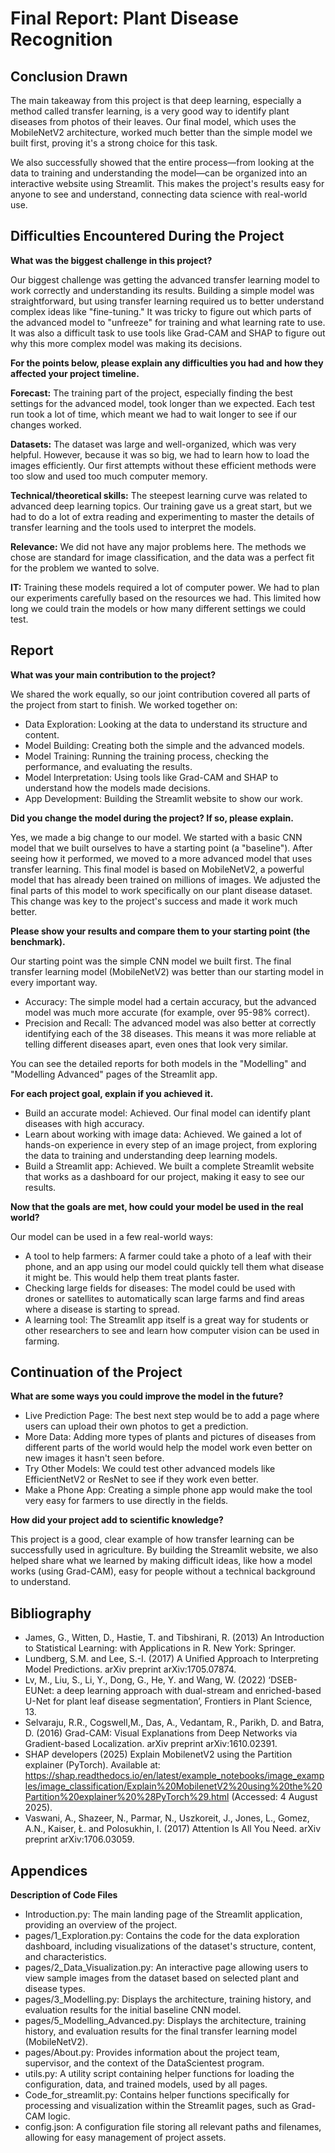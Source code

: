 # Final Report: Plant Disease Recognition

## Conclusion Drawn
The main takeaway from this project is that deep learning, especially a method called transfer learning, is a very good way to identify plant diseases from photos of their leaves. Our final model, which uses the MobileNetV2 architecture, worked much better than the simple model we built first, proving it's a strong choice for this task.

We also successfully showed that the entire process—from looking at the data to training and understanding the model—can be organized into an interactive website using Streamlit. This makes the project's results easy for anyone to see and understand, connecting data science with real-world use.

## Difficulties Encountered During the Project
**What was the biggest challenge in this project?**

Our biggest challenge was getting the advanced transfer learning model to work correctly and understanding its results. Building a simple model was straightforward, but using transfer learning required us to better understand complex ideas like "fine-tuning." It was tricky to figure out which parts of the advanced model to "unfreeze" for training and what learning rate to use. It was also a difficult task to use tools like Grad-CAM and SHAP to figure out why this more complex model was making its decisions.

**For the points below, please explain any difficulties you had and how they affected your project timeline.**

**Forecast:** The training part of the project, especially finding the best settings for the advanced model, took longer than we expected. Each test run took a lot of time, which meant we had to wait longer to see if our changes worked.

**Datasets:** The dataset was large and well-organized, which was very helpful. However, because it was so big, we had to learn how to load the images efficiently. Our first attempts without these efficient methods were too slow and used too much computer memory.

**Technical/theoretical skills:** The steepest learning curve was related to advanced deep learning topics. Our training gave us a great start, but we had to do a lot of extra reading and experimenting to master the details of transfer learning and the tools used to interpret the models.

**Relevance:** We did not have any major problems here. The methods we chose are standard for image classification, and the data was a perfect fit for the problem we wanted to solve.

**IT:** Training these models required a lot of computer power. We had to plan our experiments carefully based on the resources we had. This limited how long we could train the models or how many different settings we could test.

## Report
**What was your main contribution to the project?**

We shared the work equally, so our joint contribution covered all parts of the project from start to finish. We worked together on:

- Data Exploration: Looking at the data to understand its structure and content.
- Model Building: Creating both the simple and the advanced models.
- Model Training: Running the training process, checking the performance, and evaluating the results.
- Model Interpretation: Using tools like Grad-CAM and SHAP to understand how the models made decisions.
- App Development: Building the Streamlit website to show our work.

**Did you change the model during the project? If so, please explain.**

Yes, we made a big change to our model. We started with a basic CNN model that we built ourselves to have a starting point (a "baseline"). After seeing how it performed, we moved to a more advanced model that uses transfer learning. This final model is based on MobileNetV2, a powerful model that has already been trained on millions of images. We adjusted the final parts of this model to work specifically on our plant disease dataset. This change was key to the project's success and made it work much better.

**Please show your results and compare them to your starting point (the benchmark).**

Our starting point was the simple CNN model we built first. The final transfer learning model (MobileNetV2) was better than our starting model in every important way.

- Accuracy: The simple model had a certain accuracy, but the advanced model was much more accurate (for example, over 95-98% correct).
- Precision and Recall: The advanced model was also better at correctly identifying each of the 38 diseases. This means it was more reliable at telling different diseases apart, even ones that look very similar.

You can see the detailed reports for both models in the "Modelling" and "Modelling Advanced" pages of the Streamlit app.

**For each project goal, explain if you achieved it.**

- Build an accurate model: Achieved. Our final model can identify plant diseases with high accuracy.
- Learn about working with image data: Achieved. We gained a lot of hands-on experience in every step of an image project, from exploring the data to training and understanding deep learning models.
- Build a Streamlit app: Achieved. We built a complete Streamlit website that works as a dashboard for our project, making it easy to see our results.

**Now that the goals are met, how could your model be used in the real world?**

Our model can be used in a few real-world ways:

- A tool to help farmers: A farmer could take a photo of a leaf with their phone, and an app using our model could quickly tell them what disease it might be. This would help them treat plants faster.
- Checking large fields for diseases: The model could be used with drones or satellites to automatically scan large farms and find areas where a disease is starting to spread.
- A learning tool: The Streamlit app itself is a great way for students or other researchers to see and learn how computer vision can be used in farming.

## Continuation of the Project
**What are some ways you could improve the model in the future?**

- Live Prediction Page: The best next step would be to add a page where users can upload their own photos to get a prediction.
- More Data: Adding more types of plants and pictures of diseases from different parts of the world would help the model work even better on new images it hasn't seen before.
- Try Other Models: We could test other advanced models like EfficientNetV2 or ResNet to see if they work even better.
- Make a Phone App: Creating a simple phone app would make the tool very easy for farmers to use directly in the fields.

**How did your project add to scientific knowledge?**

This project is a good, clear example of how transfer learning can be successfully used in agriculture. By building the Streamlit website, we also helped share what we learned by making difficult ideas, like how a model works (using Grad-CAM), easy for people without a technical background to understand.

## Bibliography
- James, G., Witten, D., Hastie, T. and Tibshirani, R. (2013) An Introduction to Statistical Learning: with Applications in R. New York: Springer.
- Lundberg, S.M. and Lee, S.-I. (2017) A Unified Approach to Interpreting Model Predictions. arXiv preprint arXiv:1705.07874.
- Lv, M., Liu, S., Li, Y., Dong, G., He, Y. and Wang, W. (2022) ‘DSEB-EUNet: a deep learning approach with dual-stream and enriched-based U-Net for plant leaf disease segmentation’, Frontiers in Plant Science, 13.
- Selvaraju, R.R., Cogswell,M., Das, A., Vedantam, R., Parikh, D. and Batra, D. (2016) Grad-CAM: Visual Explanations from Deep Networks via Gradient-based Localization. arXiv preprint arXiv:1610.02391.
- SHAP developers (2025) Explain MobilenetV2 using the Partition explainer (PyTorch). Available at: https://shap.readthedocs.io/en/latest/example_notebooks/image_examples/image_classification/Explain%20MobilenetV2%20using%20the%20Partition%20explainer%20%28PyTorch%29.html (Accessed: 4 August 2025).
- Vaswani, A., Shazeer, N., Parmar, N., Uszkoreit, J., Jones, L., Gomez, A.N., Kaiser, Ł. and Polosukhin, I. (2017) Attention Is All You Need. arXiv preprint arXiv:1706.03059.

## Appendices
**Description of Code Files**

- Introduction.py: The main landing page of the Streamlit application, providing an overview of the project.
- pages/1_Exploration.py: Contains the code for the data exploration dashboard, including visualizations of the dataset's structure, content, and characteristics.
- pages/2_Data_Visualization.py: An interactive page allowing users to view sample images from the dataset based on selected plant and disease types.
- pages/3_Modelling.py: Displays the architecture, training history, and evaluation results for the initial baseline CNN model.
- pages/5_Modelling_Advanced.py: Displays the architecture, training history, and evaluation results for the final transfer learning model (MobileNetV2).
- pages/About.py: Provides information about the project team, supervisor, and the context of the DataScientest program.
- utils.py: A utility script containing helper functions for loading the configuration, data, and trained models, used by all pages.
- Code_for_streamlit.py: Contains helper functions specifically for processing and visualization within the Streamlit pages, such as Grad-CAM logic.
- config.json: A configuration file storing all relevant paths and filenames, allowing for easy management of project assets.
